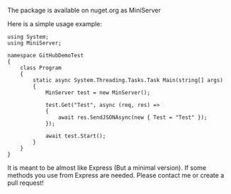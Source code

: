 The package is available on nuget.org as MiniServer

Here is a simple usage example:

```
using System;
using MiniServer;

namespace GitHubDemoTest
{
    class Program
    {
        static async System.Threading.Tasks.Task Main(string[] args)
        {
            MinServer test = new MinServer();

            test.Get("Test", async (req, res) =>
            {
                await res.SendJSONAsync(new { Test = "Test" });
            });

            await test.Start();
        }
    }
}

```

It is meant to be almost like Express (But a minimal version). If some methods you use from Express are needed. Please contact me or create a pull request!
